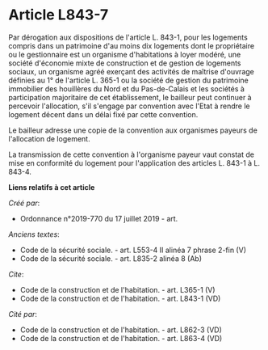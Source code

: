 # Article L843-7

Par dérogation aux dispositions de l'article L. 843-1, pour les logements compris dans un patrimoine d'au moins dix logements
dont le propriétaire ou le gestionnaire est un organisme d'habitations à loyer modéré, une société d'économie mixte de
construction et de gestion de logements sociaux, un organisme agréé exerçant des activités de maîtrise d'ouvrage définies au
1° de l'article L. 365-1 ou la société de gestion du patrimoine immobilier des houillères du Nord et du Pas-de-Calais et les
sociétés à participation majoritaire de cet établissement, le bailleur peut continuer à percevoir l'allocation, s'il s'engage
par convention avec l'Etat à rendre le logement décent dans un délai fixé par cette convention. 

Le bailleur adresse une copie de la convention aux organismes payeurs de l'allocation de logement. 

La transmission de cette convention à l'organisme payeur vaut constat de mise en conformité du logement pour l'application
des articles L. 843-1 à L. 843-4.

**Liens relatifs à cet article**

_Créé par_:

  - Ordonnance n°2019-770 du 17 juillet 2019 - art.

_Anciens textes_:

  - Code de la sécurité sociale. - art. L553-4 II alinéa 7 phrase 2-fin (V)
  - Code de la sécurité sociale. - art. L835-2 alinéa 8 (Ab)

_Cite_:

  - Code de la construction et de l'habitation. - art. L365-1 (V)
  - Code de la construction et de l'habitation. - art. L843-1 (VD)

_Cité par_:

  - Code de la construction et de l'habitation. - art. L862-3 (VD)
  - Code de la construction et de l'habitation. - art. L863-4 (VD)
